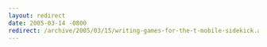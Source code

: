 ```yaml
---
layout: redirect
date: 2005-03-14 -0800
redirect: /archive/2005/03/15/writing-games-for-the-t-mobile-sidekick.aspx/
---
```

